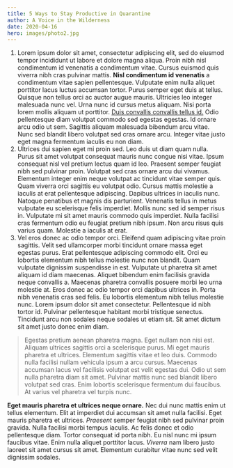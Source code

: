 ```yaml
---
title: 5 Ways to Stay Productive in Quarantine
author: A Voice in the Wilderness
date: 2020-04-16
hero: images/photo2.jpg
---
```

<!--StartFragment-->

1. Lorem ipsum dolor sit amet, consectetur adipiscing elit, sed do eiusmod tempor incididunt ut labore et dolore magna aliqua. Proin nibh nisl condimentum id venenatis a condimentum vitae. Cursus euismod quis viverra nibh cras pulvinar mattis. **Nisl condimentum id venenatis** a condimentum vitae sapien pellentesque. Vulputate enim nulla aliquet porttitor lacus luctus accumsan tortor. Purus semper eget duis at tellus. Quisque non tellus orci ac auctor augue mauris. Ultricies leo integer malesuada nunc vel. Urna nunc id cursus metus aliquam. Nisi porta lorem mollis aliquam ut porttitor. [Duis convallis convallis tellus id.](www.google.com) Odio pellentesque diam volutpat commodo sed egestas egestas. Id ornare arcu odio ut sem. Sagittis aliquam malesuada bibendum arcu vitae. Nunc sed blandit libero volutpat sed cras ornare arcu. Integer vitae justo eget magna fermentum iaculis eu non diam.
2. Ultrices dui sapien eget mi proin sed. Leo duis ut diam quam nulla. Purus sit amet volutpat consequat mauris nunc congue nisi vitae. Ipsum consequat nisl vel pretium lectus quam id leo. Praesent semper feugiat nibh sed pulvinar proin. Volutpat sed cras ornare arcu dui vivamus. Elementum integer enim neque volutpat ac tincidunt vitae semper quis. Quam viverra orci sagittis eu volutpat odio. Cursus mattis molestie a iaculis at erat pellentesque adipiscing. Dapibus ultrices in iaculis nunc. Natoque penatibus et magnis dis parturient. Venenatis tellus in metus vulputate eu scelerisque felis imperdiet. Mollis nunc sed id semper risus in. Vulputate mi sit amet mauris commodo quis imperdiet. Nulla facilisi cras fermentum odio eu feugiat pretium nibh ipsum. Non arcu risus quis varius quam. Molestie a iaculis at erat.
3. Vel eros donec ac odio tempor orci. Eleifend quam adipiscing vitae proin sagittis. Velit sed ullamcorper morbi tincidunt ornare massa eget egestas purus. Erat pellentesque adipiscing commodo elit. Orci eu lobortis elementum nibh tellus molestie nunc non blandit. Quam vulputate dignissim suspendisse in est. Vulputate ut pharetra sit amet aliquam id diam maecenas. Aliquet bibendum enim facilisis gravida neque convallis a. Maecenas pharetra convallis posuere morbi leo urna molestie at. Eros donec ac odio tempor orci dapibus ultrices in. Porta nibh venenatis cras sed felis. Eu lobortis elementum nibh tellus molestie nunc. Lorem ipsum dolor sit amet consectetur. Pellentesque id nibh tortor id. Pulvinar pellentesque habitant morbi tristique senectus. Tincidunt arcu non sodales neque sodales ut etiam sit. Sit amet dictum sit amet justo donec enim diam.

> Egestas pretium aenean pharetra magna. Eget nullam non nisi est. Aliquam ultrices sagittis orci a scelerisque purus. Mi eget mauris pharetra et ultrices. Elementum sagittis vitae et leo duis. Commodo nulla facilisi nullam vehicula ipsum a arcu cursus. Maecenas accumsan lacus vel facilisis volutpat est velit egestas dui. Odio ut sem nulla pharetra diam sit amet. Pulvinar mattis nunc sed blandit libero volutpat sed cras. Enim lobortis scelerisque fermentum dui faucibus. At varius vel pharetra vel turpis nunc.

**Eget mauris pharetra et ultrices neque ornare.** Nec dui nunc mattis enim ut tellus elementum. Elit at imperdiet dui accumsan sit amet nulla facilisi. Eget mauris pharetra et ultrices. *Praesent* semper feugiat nibh sed pulvinar proin gravida. Nulla facilisi morbi tempus iaculis. Ac felis donec et odio pellentesque diam. Tortor consequat id porta nibh. Eu nisl nunc mi ipsum faucibus vitae. Enim nulla aliquet porttitor lacus. *Viverra* nam libero justo laoreet sit amet cursus sit amet. Elementum curabitur vitae nunc sed velit dignissim sodales. 

<!--EndFragment-->